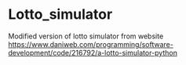 # Lotto_simulator
Modified version of lotto simulator from website https://www.daniweb.com/programming/software-development/code/216792/a-lotto-simulator-python
